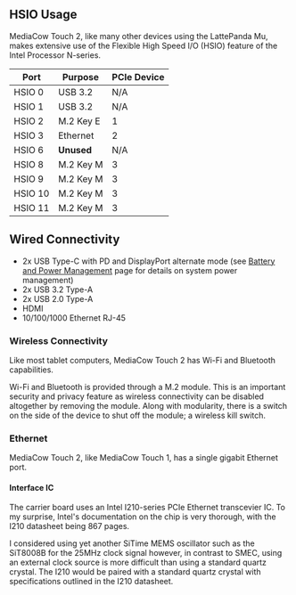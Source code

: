 

## HSIO Usage
MediaCow Touch 2, like many other devices using the LattePanda Mu, makes extensive use of the Flexible High Speed I/O (HSIO) feature of the Intel Processor N-series.

| Port    | Purpose    | PCIe Device |
| ------- | ---------- | ----------- |
| HSIO 0  | USB 3.2    | N/A         |
| HSIO 1  | USB 3.2    | N/A         |
| HSIO 2  | M.2 Key E  | 1           |
| HSIO 3  | Ethernet   | 2           |
| HSIO 6  | **Unused** | N/A         |
| HSIO 8  | M.2 Key M  | 3           |
| HSIO 9  | M.2 Key M  | 3           |
| HSIO 10 | M.2 Key M  | 3           |
| HSIO 11 | M.2 Key M  | 3           |

## Wired Connectivity

* 2x USB Type-C with PD and DisplayPort alternate mode (see [Battery and Power Management](../power/) page for details on system power management)
* 2x USB 3.2 Type-A
* 2x USB 2.0 Type-A
* HDMI
* 10/100/1000 Ethernet RJ-45

### Wireless Connectivity
Like most tablet computers, MediaCow Touch 2 has Wi-Fi and Bluetooth capabilities. 

Wi-Fi and Bluetooth is provided through a M.2 module. This is an important security and privacy feature as wireless connectivity can be disabled altogether by removing the module. Along with modularity, there is a switch on the side of the device to shut off the module; a wireless kill switch.

### Ethernet
MediaCow Touch 2, like MediaCow Touch 1, has a single gigabit Ethernet port. 

#### Interface IC
The carrier board uses an Intel I210-series PCIe Ethernet transcevier IC. To my surprise, Intel's documentation on the chip is very thorough, with the I210 datasheet being 867 pages. 

I considered using yet another SiTime MEMS oscillator such as the SiT8008B for the 25MHz clock signal however, in contrast to SMEC, using an external clock source is more difficult than using a standard quartz crystal. The I210 would be paired with a standard quartz crystal with specifications outlined in the I210 datasheet.